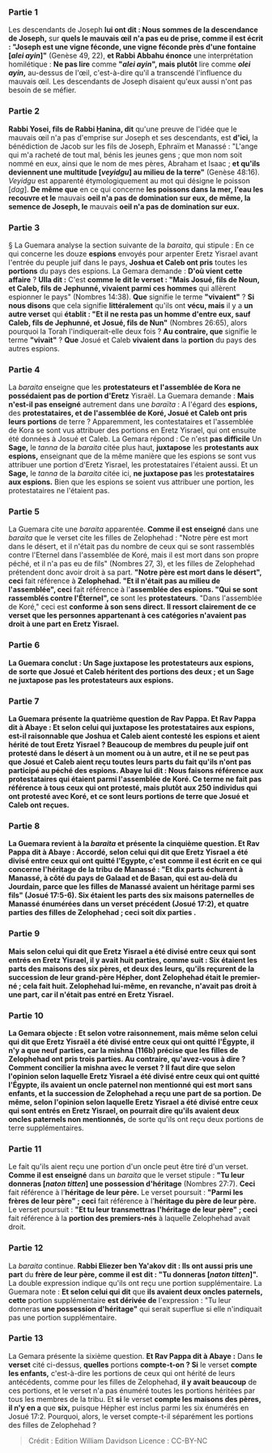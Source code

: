 
### Partie 1
Les descendants de Joseph <b>lui ont dit : Nous sommes de la descendance de Joseph,</b> sur <b>quels le mauvais œil n'a pas eu de prise, comme il est écrit : "Joseph est une vigne féconde, une vigne féconde près d'une fontaine [<i>alei ayin</i>]"</b> (Genèse 49, 22), <b>et Rabbi Abbahu énonce</b> une interprétation homilétique : <b>Ne pas lire</b> comme <b>"<i>alei ayin</i>", mais plutôt</b> lire comme <b><i>olei ayin</i>,</b> au-dessus de l'œil, c'est-à-dire qu'il a transcendé l'influence du mauvais œil. Les descendants de Joseph disaient qu'eux aussi n'ont pas besoin de se méfier.

### Partie 2
<b>Rabbi Yosei, fils de Rabbi Ḥanina, dit</b> qu'une preuve de l'idée que le mauvais œil n'a pas d'emprise sur Joseph et ses descendants, est <b>d'ici,</b> la bénédiction de Jacob sur les fils de Joseph, Ephraïm et Manassé : "L'ange qui m'a racheté de tout mal, bénis les jeunes gens ; que mon nom soit nommé en eux, ainsi que le nom de mes pères, Abraham et Isaac ; <b>et qu'ils deviennent une multitude [<i>veyidgu</i>] au milieu de la terre"</b> (Genèse 48:16). <i>Veyidgu</i> est apparenté étymologiquement au mot qui désigne le poisson [<i>dag</i>]. <b>De même que</b> en ce qui concerne <b>les poissons dans la mer, l'eau les recouvre et le</b> mauvais <b>oeil n'a pas de domination sur eux, de même, la semence de Joseph, le</b> mauvais <b>oeil n'a pas de domination sur eux.</b>

### Partie 3
§ La Guemara analyse la section suivante de la <i>baraita</i>, qui stipule : En ce qui concerne les douze <b>espions</b> envoyés pour arpenter Eretz Yisrael avant l'entrée du peuple juif dans le pays, <b>Joshua et Caleb ont pris</b> toutes les <b>portions</b> du pays des espions. La Gemara demande : <b>D'où vient cette affaire</b> ? <b>Ulla dit :</b> C'est <b>comme le dit le verset : "Mais Josué, fils de Noun, et Caleb, fils de Jephunné, vivaient parmi ces hommes</b> qui allèrent espionner le pays" (Nombres 14:38). <b>Que</b> signifie le terme <b>"vivaient"</b> ? <b>Si nous disons</b> que cela signifie <b>littéralement</b> qu'ils ont <b>vécu, mais</b> il y a <b>un autre verset</b> qui <b>établit : "Et il ne resta pas un homme d'entre eux, sauf Caleb, fils de Jephunné, et Josué, fils de Nun"</b> (Nombres 26:65), alors pourquoi la Torah l'indiquerait-elle deux fois ? <b>Au contraire, que</b> signifie le terme <b>"vivait"</b> ? <b>Que</b> Josué et Caleb <b>vivaient dans</b> la <b>portion</b> du pays des autres espions.

### Partie 4
La <i>baraita</i> enseigne que les <b>protestateurs et l'assemblée de Kora ne possédaient pas de portion d'Eretz</b> Yisraël. La Guemara demande : <b>Mais n'est-il pas enseigné</b> autrement dans une <i>baraïta</i> : A l'égard des <b>espions,</b> des <b>protestataires, et de l'assemblée de Koré, Josué et Caleb ont pris leurs portions</b> de terre ? Apparemment, les contestataires et l'assemblée de Kora se sont vus attribuer des portions en Eretz Yisrael, qui ont ensuite été données à Josué et Caleb. La Gemara répond : Ce n'est <b>pas difficile</b> Un <b>Sage,</b> le <i>tanna</i> de la <i>baraita</i> citée plus haut, <b>juxtapose</b> les <b>protestants aux espions,</b> enseignant que de la même manière que les espions se sont vus attribuer une portion d'Eretz Yisrael, les protestataires l'étaient aussi. Et un <b>Sage,</b> le <i>tanna</i> de la <i>baraita</i> citée ici, <b>ne juxtapose pas</b> les <b>protestataires aux espions.</b> Bien que les espions se soient vus attribuer une portion, les protestataires ne l'étaient pas.

### Partie 5
La Guemara cite une <i>baraita</i> apparentée. <b>Comme il est enseigné</b> dans une <i>baraita</i> que le verset cite les filles de Zelophehad : "Notre père est mort dans le désert, et il n'était pas du nombre de ceux qui se sont rassemblés contre l'Eternel dans l'assemblée de Koré, mais il est mort dans son propre péché, et il n'a pas eu de fils" (Nombres 27, 3), et les filles de Zelophehad prétendent donc avoir droit à sa part. <b>"Notre père est mort dans le désert", ceci</b> fait référence à <b>Zelophehad. "Et il n'était pas au milieu de l'assemblée", ceci</b> fait référence à l'<b>assemblée des espions. "Qui se sont rassemblés contre l'Éternel", ce</b> sont les <b>protestateurs</b>. "Dans l'assemblée de Koré,"</b> ceci est <b>conforme à son <b>sens direct.</b> Il ressort clairement de ce verset que les personnes appartenant à ces catégories n'avaient pas droit à une part en Eretz Yisrael.

### Partie 6
La Guemara conclut : Un <b>Sage juxtapose</b> les <b>protestateurs aux espions,</b> de sorte que Josué et Caleb héritent des portions des deux ; <b>et</b> un <b>Sage ne juxtapose pas</b> les <b>protestateurs aux espions.</b>

### Partie 7
La Guemara présente la quatrième question de Rav Pappa. <b>Et Rav Pappa dit à Abaye : Et selon celui qui juxtapose</b> les <b>protestataires aux espions,</b> est-il raisonnable que <b>Joshua et Caleb aient contesté</b> les espions <b>et aient hérité de tout Eretz Yisrael ?</b> Beaucoup de membres du peuple juif ont protesté dans le désert à un moment ou à un autre, et il ne se peut pas que Josué et Caleb aient reçu toutes leurs parts du fait qu'ils n'ont pas participé au péché des espions. Abaye <b>lui dit : Nous faisons référence</b> aux <b>protestataires qui étaient parmi l'assemblée de Koré.</b> Ce terme ne fait pas référence à tous ceux qui ont protesté, mais plutôt aux 250 individus qui ont protesté avec Koré, et ce sont leurs portions de terre que Josué et Caleb ont reçues.

### Partie 8
La Guemara revient à la <i>baraita</i> et présente la cinquième question. <b>Et Rav Pappa dit à Abaye : Accordé, selon celui qui dit</b> que <b>Eretz</b> Yisrael <b>a été divisé entre ceux qui ont quitté l'Egypte, c'est comme il est écrit</b> en ce qui concerne l'héritage de la tribu de Manassé : <b>"Et dix parts échurent à Manassé,</b> à côté du pays de Galaad et de Basan, qui est au-delà du Jourdain, parce que les filles de Manassé avaient un héritage parmi ses fils" (Josué 17:5-6). <b>Six</b> étaient les parts <b>des six maisons paternelles</b> de Manassé énumérées dans un verset précédent (Josué 17:2), <b>et quatre</b> parties <b>des</b> filles de Zelophehad ; <b>ceci</b> soit <b>dix</b> parties .

### Partie 9
<b>Mais selon celui qui dit</b> que Eretz Yisrael a été divisé <b>entre</b> ceux <b>qui sont entrés en Eretz</b> Yisrael, <b>il y avait huit</b> parties, comme suit : <b>Six</b> étaient les parts <b>des maisons des six pères, et deux des leurs,</b> qu'ils reçurent de la succession de leur grand-père Hépher, dont Zelophehad était le premier-né ; <b>cela</b> fait <b>huit.</b> Zelophehad lui-même, en revanche, n'avait pas droit à une part, car il n'était pas entré en Eretz Yisrael.

### Partie 10
La Gemara objecte : <b>Et selon votre raisonnement, mais</b> même <b>selon celui qui dit</b> que <b>Eretz</b> Yisraël <b>a été divisé entre ceux qui ont quitté l'Égypte, il n'y a</b> que <b>neuf</b> parties, car la mishna (116b) précise que les filles de Zelophehad ont pris trois parties. <b>Au contraire, qu'avez-vous à dire ?</b> Comment concilier la mishna avec le verset ? Il faut dire que selon l'opinion selon laquelle Eretz Yisrael a été divisé entre ceux qui ont quitté l'Égypte, <b>ils avaient un</b> <b>oncle paternel</b> non mentionné qui est mort sans enfants, et la succession de Zelophehad a reçu une part de sa portion. <b>De même,</b> selon l'opinion selon laquelle Eretz Yisrael a été divisé entre ceux qui sont entrés en Eretz Yisrael, on pourrait dire qu'ils avaient deux</b> <b>oncles paternels non mentionnés,</b> de sorte qu'ils ont reçu deux portions de terre supplémentaires.

### Partie 11
Le fait qu'ils aient reçu une portion d'un oncle peut être tiré d'un verset. <b>Comme il est enseigné</b> dans un <i>baraita</i> que le verset stipule : <b>"Tu leur donneras [<i>naton titten</i>] une possession d'héritage</b> (Nombres 27:7). <b>Ceci</b> fait référence à l'<b>héritage de leur père.</b> Le verset poursuit : <b>"Parmi les frères de leur père" ; ceci</b> fait référence à l'<b>héritage du père de leur père.</b> Le verset poursuit : <b>"Et tu leur transmettras l'héritage de leur père" ; ceci</b> fait référence à la <b>portion des premiers-nés</b> à laquelle Zelophehad avait droit.

### Partie 12
La <i>baraita</i> continue. <b>Rabbi Eliezer ben Ya'akov dit : Ils ont aussi pris une part</b> du <b>frère de leur père, comme il est dit : "Tu donneras [<i>naton titten</i>]". </b> La double expression indique qu'ils ont reçu une portion supplémentaire. La Guemara note : <b>Et selon celui qui dit</b> que <b>ils avaient deux oncles paternels, cette</b> portion supplémentaire <b>est dérivée de</b> l'expression : "Tu leur donneras <b>une possession d'héritage"</b> qui serait superflue si elle n'indiquait pas une portion supplémentaire.

### Partie 13
La Gemara présente la sixième question. <b>Et Rav Pappa dit à Abaye :</b> Dans <b>le verset</b> cité ci-dessus, <b>quelles</b> portions <b>compte-t-on ? Si</b> le verset <b>compte les enfants,</b> c'est-à-dire les portions de ceux qui ont hérité de leurs antécédents, comme pour les filles de Zelophehad, <b>il y avait beaucoup</b> de ces portions, et le verset n'a pas énuméré toutes les portions héritées par tous les membres de la tribu. Et <b>si</b> le verset <b>compte les maisons des pères, il n'y en a</b> que <b>six,</b> puisque Hépher est inclus parmi les six énumérés en Josué 17:2. Pourquoi, alors, le verset compte-t-il séparément les portions des filles de Zelophehad ?

>Crédit : Edition William Davidson
>Licence : CC-BY-NC